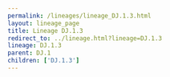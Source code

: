 ```yaml
---
permalink: /lineages/lineage_DJ.1.3.html
layout: lineage_page
title: Lineage DJ.1.3
redirect_to: ../lineage.html?lineage=DJ.1.3
lineage: DJ.1.3
parent: DJ.1
children: ['DJ.1.3']
---
```

